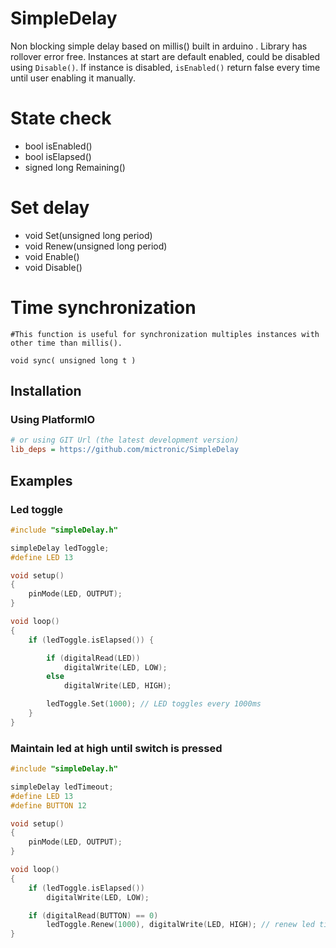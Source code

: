 # SimpleDelay
Non blocking simple delay based on millis() built in arduino .
Library has rollover error free.
Instances at start are default enabled, could be disabled using ```Disable()```.
If instance is disabled, ```isEnabled()``` return false every time until user enabling it manually.

# State check
- bool isEnabled()
- bool isElapsed()
- signed long Remaining()

# Set delay

- void Set(unsigned long  period)
- void Renew(unsigned long  period)
- void Enable()
- void Disable()

# Time synchronization
    #This function is useful for synchronization multiples instances with other time than millis().

    void sync( unsigned long t )

## Installation

### Using PlatformIO
```ini
# or using GIT Url (the latest development version)
lib_deps = https://github.com/mictronic/SimpleDelay
```

## Examples

### Led toggle
```cpp
#include "simpleDelay.h"

simpleDelay ledToggle;
#define LED 13

void setup()
{
    pinMode(LED, OUTPUT);
}

void loop()
{
    if (ledToggle.isElapsed()) {

        if (digitalRead(LED))
            digitalWrite(LED, LOW);
        else
            digitalWrite(LED, HIGH);

        ledToggle.Set(1000); // LED toggles every 1000ms
    }
}
```

### Maintain led at high until switch is pressed
```cpp
#include "simpleDelay.h"

simpleDelay ledTimeout;
#define LED 13
#define BUTTON 12

void setup()
{
    pinMode(LED, OUTPUT);
}

void loop()
{
    if (ledToggle.isElapsed())
        digitalWrite(LED, LOW);

    if (digitalRead(BUTTON) == 0)
        ledToggle.Renew(1000), digitalWrite(LED, HIGH); // renew led timeout
}
```


